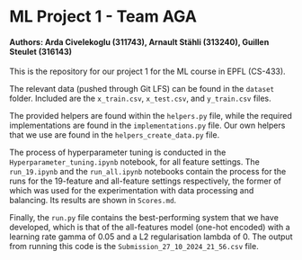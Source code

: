 # ML Project 1 - Team AGA

#### Authors: Arda Civelekoglu (311743), Arnault Stähli (313240), Guillen Steulet (316143)

This is the repository for our project 1 for the ML course in EPFL (CS-433).

The relevant data (pushed through Git LFS) can be found in the ```dataset``` folder. Included are the ```x_train.csv```, ```x_test.csv```, and ```y_train.csv``` files.

The provided helpers are found within the ```helpers.py``` file, while the required implementations are found in the ```implementations.py``` file. Our own helpers that we use are found in the ```helpers_create_data.py``` file.

The process of hyperparameter tuning is conducted in the ```Hyperparameter_tuning.ipynb``` notebook, for all feature settings. The ```run_19.ipynb``` and the ```run_all.ipynb``` notebooks contain the process for the runs for the 19-feature and all-feature settings respectively, the former of which was used for the experimentation with data processing and balancing. Its results are shown in ```Scores.md```. 

Finally, the ```run.py``` file contains the best-performing system that we have developed, which is that of the all-features model (one-hot encoded) with a learning rate gamma of 0.05 and a L2 regularisation lambda of 0. The output from running this code is the ```Submission_27_10_2024_21_56.csv``` file.

